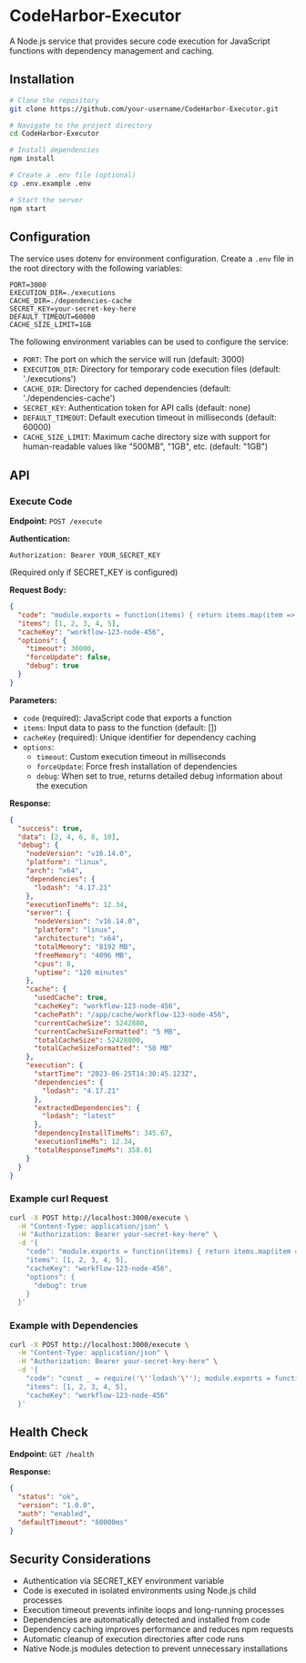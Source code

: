 # CodeHarbor-Executor

A Node.js service that provides secure code execution for JavaScript functions with dependency management and caching.

## Installation

```bash
# Clone the repository
git clone https://github.com/your-username/CodeHarbor-Executor.git

# Navigate to the project directory
cd CodeHarbor-Executor

# Install dependencies
npm install

# Create a .env file (optional)
cp .env.example .env

# Start the server
npm start
```

## Configuration

The service uses dotenv for environment configuration. Create a `.env` file in the root directory with the following variables:

```
PORT=3000
EXECUTION_DIR=./executions
CACHE_DIR=./dependencies-cache
SECRET_KEY=your-secret-key-here
DEFAULT_TIMEOUT=60000
CACHE_SIZE_LIMIT=1GB
```

The following environment variables can be used to configure the service:

- `PORT`: The port on which the service will run (default: 3000)
- `EXECUTION_DIR`: Directory for temporary code execution files (default: './executions')
- `CACHE_DIR`: Directory for cached dependencies (default: './dependencies-cache')
- `SECRET_KEY`: Authentication token for API calls (default: none)
- `DEFAULT_TIMEOUT`: Default execution timeout in milliseconds (default: 60000)
- `CACHE_SIZE_LIMIT`: Maximum cache directory size with support for human-readable values like "500MB", "1GB", etc. (default: "1GB")

## API

### Execute Code

**Endpoint:** `POST /execute`

**Authentication:**

```
Authorization: Bearer YOUR_SECRET_KEY
```

(Required only if SECRET_KEY is configured)

**Request Body:**

```json
{
  "code": "module.exports = function(items) { return items.map(item => item * 2); }",
  "items": [1, 2, 3, 4, 5],
  "cacheKey": "workflow-123-node-456",
  "options": {
    "timeout": 30000,
    "forceUpdate": false,
    "debug": true
  }
}
```

**Parameters:**

- `code` (required): JavaScript code that exports a function
- `items`: Input data to pass to the function (default: [])
- `cacheKey` (required): Unique identifier for dependency caching
- `options`:
  - `timeout`: Custom execution timeout in milliseconds
  - `forceUpdate`: Force fresh installation of dependencies
  - `debug`: When set to true, returns detailed debug information about the execution

**Response:**

```json
{
  "success": true,
  "data": [2, 4, 6, 8, 10],
  "debug": {
    "nodeVersion": "v16.14.0",
    "platform": "linux",
    "arch": "x64",
    "dependencies": {
      "lodash": "4.17.21"
    },
    "executionTimeMs": 12.34,
    "server": {
      "nodeVersion": "v16.14.0",
      "platform": "linux",
      "architecture": "x64",
      "totalMemory": "8192 MB",
      "freeMemory": "4096 MB",
      "cpus": 8,
      "uptime": "120 minutes"
    },
    "cache": {
      "usedCache": true,
      "cacheKey": "workflow-123-node-456",
      "cachePath": "/app/cache/workflow-123-node-456",
      "currentCacheSize": 5242880,
      "currentCacheSizeFormatted": "5 MB",
      "totalCacheSize": 52428800,
      "totalCacheSizeFormatted": "50 MB"
    },
    "execution": {
      "startTime": "2023-06-25T14:30:45.123Z",
      "dependencies": {
        "lodash": "4.17.21"
      },
      "extractedDependencies": {
        "lodash": "latest"
      },
      "dependencyInstallTimeMs": 345.67,
      "executionTimeMs": 12.34,
      "totalResponseTimeMs": 358.01
    }
  }
}
```

### Example curl Request

```bash
curl -X POST http://localhost:3000/execute \
  -H "Content-Type: application/json" \
  -H "Authorization: Bearer your-secret-key-here" \
  -d '{
    "code": "module.exports = function(items) { return items.map(item => item * 2); }",
    "items": [1, 2, 3, 4, 5],
    "cacheKey": "workflow-123-node-456",
    "options": {
      "debug": true
    }
  }'
```

### Example with Dependencies

```bash
curl -X POST http://localhost:3000/execute \
  -H "Content-Type: application/json" \
  -H "Authorization: Bearer your-secret-key-here" \
  -d '{
    "code": "const _ = require('\''lodash'\''); module.exports = function(items) { return _.map(items, item => item * 2); }",
    "items": [1, 2, 3, 4, 5],
    "cacheKey": "workflow-123-node-456"
  }'
```

## Health Check

**Endpoint:** `GET /health`

**Response:**

```json
{
  "status": "ok",
  "version": "1.0.0",
  "auth": "enabled",
  "defaultTimeout": "60000ms"
}
```

## Security Considerations

- Authentication via SECRET_KEY environment variable
- Code is executed in isolated environments using Node.js child processes
- Execution timeout prevents infinite loops and long-running processes
- Dependencies are automatically detected and installed from code
- Dependency caching improves performance and reduces npm requests
- Automatic cleanup of execution directories after code runs
- Native Node.js modules detection to prevent unnecessary installations
